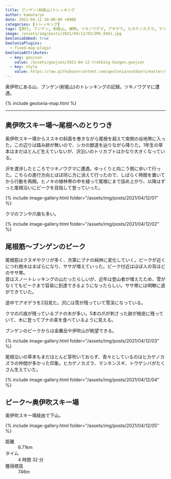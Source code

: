 ```yaml
---
title: ブンゲン(射能山)トレッキング
author: kamataryo
date: 2021-04-12 10:00:00 +0900
categories: [トレッキング]
tags: [旅行, ブンゲン, 射能山, 植物, ツキノワグマ, アオゲラ, ヒカゲノカズラ, マンネンスギ]
image: /assets/img/posts/2021/04/12/03/IMG_0461.jpg
GeoloniaEmbed: true
GeoloniaPlugins:
  - fixed-map-plugin
GeoloniaAttributes:
  - key: geojson
    value: /assets/geojson/2021-04-12-trekking-bungen.geojson
  - key: style
    value: https://raw.githubusercontent.com/geolonia/outdoors/master/style.json
---
```


奥伊吹にある山、ブンゲン(射能山)のトレッキングの記録。ツキノワグマに遭遇。

{% include geolonia-map.html %}

---

## 奥伊吹スキー場〜尾根へのとりつき

奥伊吹スキー場からススキの斜面を巻きながら尾根を超えて南側の谷地帯に入った。この辺りは踏み跡が無いので、シカの獣道を辿りながら降りた。1年生の草本はまだほとんど生えていないが、沢沿いのトリカブトはかなり大きくなっている。

沢を渡渉したところでツキノワグマに遭遇。ゆっくりと向こう側に歩いて行った。こちらの進行方向とほぼ同じ方に消えて行ったので、しばらく時間を置いてから行動を再開。ヒノキの植林帯の中を縫って尾根にまで詰め上がり、以降はずっと尾根沿いにピークを目指して登っていった。

{% include image-gallery.html folder="/assets/img/posts/2021/04/12/01" %}

クマのフンや爪痕も多い。

{% include image-gallery.html folder="/assets/img/posts/2021/04/12/02" %}


## 尾根筋〜ブンゲンのピーク

尾根筋はクヌギやクリが多く、次第にブナの純林に変化していく。ピークが近くにつれ樹木はまばらになり、ササが増えていった。ピーク付近はほぼ人の背ほどのササ帯。  
昔はスノートレッキングの山だったらしいが、近年は登山者が増えたため、雪がなくてもピークまで容易に到達できるようになったらしい。ササ帯には明瞭に道ができていた。

途中でアオゲラを2羽見た。沢には雪が残っていて雪渓になっている。

クマの爪痕が残っているブナの木が多い。5本の爪が刺さった跡が樹皮に残っていて、木に登ってブナの実を食べているように見える。

ブンゲンのピークからは金糞岳や伊吹山が眺望できる。

{% include image-gallery.html folder="/assets/img/posts/2021/04/12/03" %}

尾根沿いの草本もまだほとんど芽吹いておらず、青々としているのはヒカゲノカズラの仲間が多かった印象。ヒカゲノカズラ、マンネンスギ、トウゲシバがたくさん生えていた。

{% include image-gallery.html folder="/assets/img/posts/2021/04/12/04" %}

## ピーク〜奥伊吹スキー場

奥伊吹スキー場経由で下山。

{% include image-gallery.html folder="/assets/img/posts/2021/04/12/05" %}

<dl>
<dt>距離</dt><dd>6.71km</dd>
<dt>タイム</dt><dd>4 時間 32 分</dd>
<dt>獲得標高</dt><dd>746m</dd>
</dl>